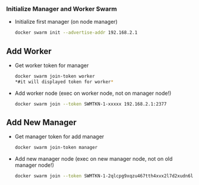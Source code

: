 <h3>Initialize Manager and Worker Swarm</h3>

- Initialize first manager (on node manager)
    
    ```bash
    docker swarm init --advertise-addr 192.168.2.1
    ```
    

## Add Worker

- Get worker token for manager
    
    ```bash
    docker swarm join-token worker
    *#it will displayed token for worker*
    ```
    
- Add worker node (exec on worker node, not on manager node!)
    
    ```bash
    docker swarm join --token SWMTKN-1-xxxxx 192.168.2.1:2377
    ```
    

## Add New Manager

- Get manager token for add manager
    
    ```bash
    docker swarm join-token manager
    ```
    
- Add new manager node (exec on new manager node, not on old manager node!)
    
    ```bash
    docker swarm join --token SWMTKN-1-2qlcpg9xqzu467tth4xvx2l7d2xudn6luf8o9h29gbrgyk1exf-bi0xkm6m9orn9wew9ay0uizic 192.168.2.1:2377
    ```


